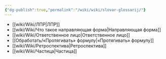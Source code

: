 ```yaml
---
{"dg-publish":true,"permalink":"/wiki/wiki/slovar-glossarij/"}
---
```



- [[wiki/Wiki/ЛПР\|ЛПР]]
- [[wiki/Wiki/Что такое направляющая форма\|Направляющая форма]]
- [[wiki/Wiki/Ответственное лицо\|Ответственное лицо]]
- [[Обработать/«Протягивать» формулу\|«Протягивать» формулу]]
- [[wiki/Wiki/Ретроспектива\|Ретроспектива]]
- [[wiki/Wiki/Частица\|Частица]]